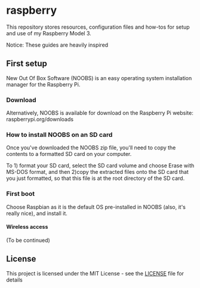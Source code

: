 # raspberry

This repository stores resources, configuration files and how-tos for setup and use of my Raspberry Model 3.

Notice: These guides are heavily inspired

## First setup

New Out Of Box Software (NOOBS) is an easy operating system installation manager for the Raspberry Pi.

### Download

Alternatively, NOOBS is available for download on the Raspberry Pi website: raspberrypi.org/downloads

### How to install NOOBS on an SD card

Once you've downloaded the NOOBS zip file, you'll need to copy the contents to a formatted SD card on your computer.

To 1) format your SD card, select the SD card volume and choose Erase with MS-DOS format, and then 2)copy the extracted files onto the SD card that you just formatted, so that this file is at the root directory of the SD card.

### First boot

Choose Raspbian as it is the default OS pre-installed in NOOBS (also, it's really nice), and install it.

#### Wireless access

(To be continued)

## License

This project is licensed under the MIT License - see the [LICENSE](LICENSE) file for details
